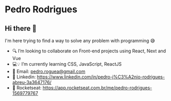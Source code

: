 # Pedro Rodrigues

## Hi there 👋

I'm here trying to find a way to solve any problem with programming 😅

- 🔍 I’m looking to collaborate on Front-end projects using React, Next and Vue
- 💻💡 I’m currently learning CSS, JavaScript, ReactJS
- 📧 Email: pedro.roguea@gmail.com
- 👔 Linkedin: https://www.linkedin.com/in/pedro-j%C3%A2nio-rodrigues-abreu-3a3647176/
- 🚀 Rocketseat: https://app.rocketseat.com.br/me/pedro-rodrigues-1569779767
